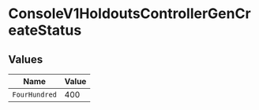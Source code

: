 # ConsoleV1HoldoutsControllerGenCreateStatus


## Values

| Name          | Value         |
| ------------- | ------------- |
| `FourHundred` | 400           |